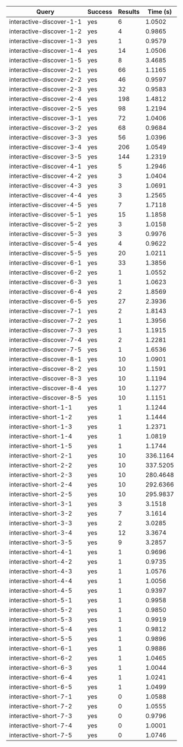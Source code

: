 | Query                    | Success | Results | Time (s) |
| ------------------------ | ------- | ------- | -------- |
| interactive-discover-1-1 | yes     | 6       | 1.0502   |
| interactive-discover-1-2 | yes     | 4       | 0.9865   |
| interactive-discover-1-3 | yes     | 1       | 0.9579   |
| interactive-discover-1-4 | yes     | 14      | 1.0506   |
| interactive-discover-1-5 | yes     | 8       | 3.4685   |
| interactive-discover-2-1 | yes     | 66      | 1.1165   |
| interactive-discover-2-2 | yes     | 46      | 0.9597   |
| interactive-discover-2-3 | yes     | 32      | 0.9583   |
| interactive-discover-2-4 | yes     | 198     | 1.4812   |
| interactive-discover-2-5 | yes     | 98      | 1.2194   |
| interactive-discover-3-1 | yes     | 72      | 1.0406   |
| interactive-discover-3-2 | yes     | 68      | 0.9684   |
| interactive-discover-3-3 | yes     | 56      | 1.0396   |
| interactive-discover-3-4 | yes     | 206     | 1.0549   |
| interactive-discover-3-5 | yes     | 144     | 1.2319   |
| interactive-discover-4-1 | yes     | 5       | 1.2946   |
| interactive-discover-4-2 | yes     | 3       | 1.0404   |
| interactive-discover-4-3 | yes     | 3       | 1.0691   |
| interactive-discover-4-4 | yes     | 3       | 1.2565   |
| interactive-discover-4-5 | yes     | 7       | 1.7118   |
| interactive-discover-5-1 | yes     | 15      | 1.1858   |
| interactive-discover-5-2 | yes     | 3       | 1.0158   |
| interactive-discover-5-3 | yes     | 3       | 0.9976   |
| interactive-discover-5-4 | yes     | 4       | 0.9622   |
| interactive-discover-5-5 | yes     | 20      | 1.0211   |
| interactive-discover-6-1 | yes     | 33      | 1.3856   |
| interactive-discover-6-2 | yes     | 1       | 1.0552   |
| interactive-discover-6-3 | yes     | 1       | 1.0623   |
| interactive-discover-6-4 | yes     | 2       | 1.8569   |
| interactive-discover-6-5 | yes     | 27      | 2.3936   |
| interactive-discover-7-1 | yes     | 2       | 1.8143   |
| interactive-discover-7-2 | yes     | 1       | 1.3956   |
| interactive-discover-7-3 | yes     | 1       | 1.1915   |
| interactive-discover-7-4 | yes     | 2       | 1.2281   |
| interactive-discover-7-5 | yes     | 1       | 1.6536   |
| interactive-discover-8-1 | yes     | 10      | 1.0901   |
| interactive-discover-8-2 | yes     | 10      | 1.1591   |
| interactive-discover-8-3 | yes     | 10      | 1.1194   |
| interactive-discover-8-4 | yes     | 10      | 1.1277   |
| interactive-discover-8-5 | yes     | 10      | 1.1151   |
| interactive-short-1-1    | yes     | 1       | 1.1244   |
| interactive-short-1-2    | yes     | 1       | 1.1444   |
| interactive-short-1-3    | yes     | 1       | 1.2371   |
| interactive-short-1-4    | yes     | 1       | 1.0819   |
| interactive-short-1-5    | yes     | 1       | 1.1744   |
| interactive-short-2-1    | yes     | 10      | 336.1164 |
| interactive-short-2-2    | yes     | 10      | 337.5205 |
| interactive-short-2-3    | yes     | 10      | 280.4648 |
| interactive-short-2-4    | yes     | 10      | 292.6366 |
| interactive-short-2-5    | yes     | 10      | 295.9837 |
| interactive-short-3-1    | yes     | 3       | 3.1518   |
| interactive-short-3-2    | yes     | 7       | 3.1614   |
| interactive-short-3-3    | yes     | 2       | 3.0285   |
| interactive-short-3-4    | yes     | 12      | 3.3674   |
| interactive-short-3-5    | yes     | 9       | 3.2857   |
| interactive-short-4-1    | yes     | 1       | 0.9696   |
| interactive-short-4-2    | yes     | 1       | 0.9735   |
| interactive-short-4-3    | yes     | 1       | 1.0576   |
| interactive-short-4-4    | yes     | 1       | 1.0056   |
| interactive-short-4-5    | yes     | 1       | 0.9397   |
| interactive-short-5-1    | yes     | 1       | 0.9958   |
| interactive-short-5-2    | yes     | 1       | 0.9850   |
| interactive-short-5-3    | yes     | 1       | 0.9919   |
| interactive-short-5-4    | yes     | 1       | 0.9812   |
| interactive-short-5-5    | yes     | 1       | 0.9896   |
| interactive-short-6-1    | yes     | 1       | 0.9886   |
| interactive-short-6-2    | yes     | 1       | 1.0465   |
| interactive-short-6-3    | yes     | 1       | 1.0044   |
| interactive-short-6-4    | yes     | 1       | 1.0241   |
| interactive-short-6-5    | yes     | 1       | 1.0499   |
| interactive-short-7-1    | yes     | 0       | 1.0588   |
| interactive-short-7-2    | yes     | 0       | 1.0555   |
| interactive-short-7-3    | yes     | 0       | 0.9796   |
| interactive-short-7-4    | yes     | 0       | 1.0001   |
| interactive-short-7-5    | yes     | 0       | 1.0746   |